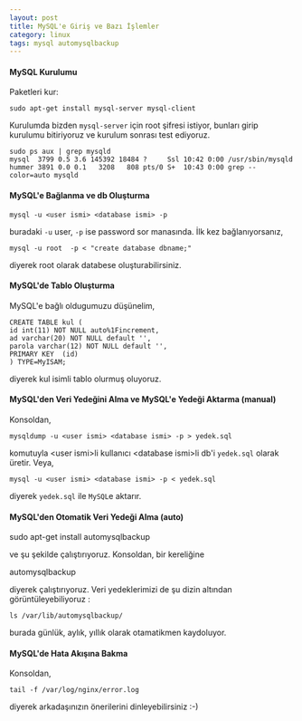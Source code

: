 ```yaml
---
layout: post
title: MySQL'e Giriş ve Bazı İşlemler
category: linux
tags: mysql automysqlbackup
---
```


#### MySQL Kurulumu

Paketleri kur:

	sudo apt-get install mysql-server mysql-client

Kurulumda bizden `mysql-server` için root şifresi istiyor, bunları girip kurulumu bitiriyoruz ve kurulum sonrası test ediyoruz.

	sudo ps aux | grep mysqld
	mysql  3799 0.5 3.6 145392 18484 ?     Ssl 10:42 0:00 /usr/sbin/mysqld
	hummer 3891 0.0 0.1   3208   808 pts/0 S+  10:43 0:00 grep --color=auto mysqld

#### MySQL'e Bağlanma ve db Oluşturma

	mysql -u <user ismi> <database ismi> -p

buradaki `-u` user, `-p` ise password sor manasında. İlk kez bağlanıyorsanız,

	mysql -u root  -p < "create database dbname;"

diyerek root olarak databese oluşturabilirsiniz.

#### MySQL'de Tablo Oluşturma

MySQL'e bağlı oldugumuzu düşünelim,

	CREATE TABLE kul (
	id int(11) NOT NULL auto%1Fincrement,
	ad varchar(20) NOT NULL default '',
	parola varchar(12) NOT NULL default '',
	PRIMARY KEY  (id)
	) TYPE=MyISAM;

diyerek kul isimli tablo olurmuş oluyoruz.

#### MySQL'den Veri Yedeğini Alma ve MySQL'e Yedeği Aktarma (manual)

Konsoldan,

	mysqldump -u <user ismi> <database ismi> -p > yedek.sql

komutuyla &lt;user ismi&gt;li kullanıcı &lt;database ismi&gt;li db'i `yedek.sql` olarak üretir.
Veya,

	mysql -u <user ismi> <database ismi> -p < yedek.sql

diyerek `yedek.sql` ile `MySQL`e aktarır.

#### MySQL'den Otomatik Veri Yedeği Alma (auto)

sudo apt-get install automysqlbackup

ve şu şekilde çalıştırıyoruz. Konsoldan, bir kereliğine

automysqlbackup

diyerek çalıştırıyoruz. Veri yedeklerimizi de şu dizin altından görüntüleyebiliyoruz :

	ls /var/lib/automysqlbackup/

burada günlük, aylık, yıllık olarak otamatikmen kaydoluyor.

#### MySQL'de Hata Akışına Bakma

Konsoldan,

	tail -f /var/log/nginx/error.log

diyerek arkadaşınızın önerilerini dinleyebilirsiniz :-)
